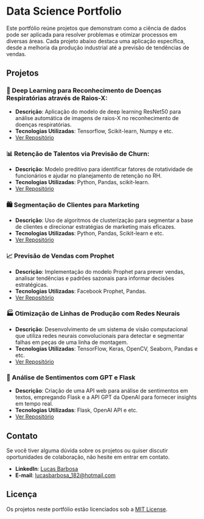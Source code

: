 # Data Science Portfolio

Este portfólio reúne projetos que demonstram como a ciência de dados pode ser aplicada para resolver problemas e otimizar processos em diversas áreas. Cada projeto abaixo destaca uma aplicação específica, desde a melhoria da produção industrial até a previsão de tendências de vendas.

## Projetos

### 🏥 Deep Learning para Reconhecimento de Doenças Respiratórias através de Raios-X:
- **Descrição**: Aplicação do modelo de deep learning ResNet50 para análise automática de imagens de raios-X no reconhecimento de doenças respiratórias.
- **Tecnologias Utilizadas**: Tensorflow, Scikit-learn, Numpy e etc.
- [Ver Repositório](https://github.com/lucasjsbarbosa/reconhecimento-de-doencas-respiratorias-atraves-de-raios-x)

### 📊 Retenção de Talentos via Previsão de Churn: 
- **Descrição**: Modelo preditivo para identificar fatores de rotatividade de funcionários e ajudar no planejamento de retenção no RH.
- **Tecnologias Utilizadas**: Python, Pandas, scikit-learn.
- [Ver Repositório](https://github.com/lucasjsbarbosa/previsao-de-churn-de-funcionarios)

### 🛍️ Segmentação de Clientes para Marketing
- **Descrição**: Uso de algoritmos de clusterização para segmentar a base de clientes e direcionar estratégias de marketing mais eficazes.
- **Tecnologias Utilizadas**: Python, Pandas, Scikit-learn e etc.
- [Ver Repositório](https://github.com/lucasjsbarbosa/clusterizacao-de-clientes-para-estrategia-de-marketing)

### 📈 Previsão de Vendas com Prophet
- **Descrição**: Implementação do modelo Prophet para prever vendas, analisar tendências e padrões sazonais para informar decisões estratégicas.
- **Tecnologias Utilizadas**: Facebook Prophet, Pandas.
- [Ver Repositório](https://github.com/lucasjsbarbosa/series-temporais-vendas-de-uma-loja)
  
### 🏭 Otimização de Linhas de Produção com Redes Neurais
- **Descrição**: Desenvolvimento de um sistema de visão computacional que utiliza redes neurais convolucionais para detectar e segmentar falhas em peças de uma linha de montagem.
- **Tecnologias Utilizadas**: TensorFlow, Keras, OpenCV, Seaborn, Pandas e etc.
- [Ver Repositório](https://github.com/lucasjsbarbosa/redes-neuras-reconhecimento-de-falhas-em-pe-as-numa-linha-de-produ-o)

### 💬 Análise de Sentimentos com GPT e Flask
- **Descrição**: Criação de uma API web para análise de sentimentos em textos, empregando Flask e a API GPT da OpenAI para fornecer insights em tempo real.
- **Tecnologias Utilizadas**: Flask, OpenAI API e etc.
- [Ver Repositório](https://github.com/lucasjsbarbosa/analise-de-sentimento-com-python-flask-e-api-da-open-ai)
  
## Contato
Se você tiver alguma dúvida sobre os projetos ou quiser discutir oportunidades de colaboração, não hesite em entrar em contato.

- **LinkedIn**: [Lucas Barbosa](https://github.com/lucasjsbarbosa)
- **E-mail**: [lucasbarbosa_182@hotmail.com](lucasbarbosa_182@hotmail.com)

## Licença
Os projetos neste portfólio estão licenciados sob a [MIT License](LICENSE).

